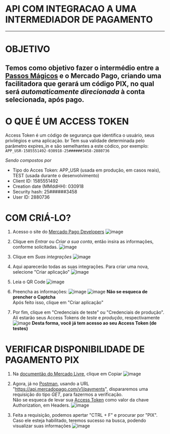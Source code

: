# API COM INTEGRACAO A UMA INTERMEDIADOR DE PAGAMENTO

---

# OBJETIVO
Temos como objetivo fazer o intermédio entre a [Passos Mágicos](https://passosmagicos.org.br) e o Mercado Pago, criando uma facilitadora que gerará um código **PIX**, no qual será *automaticamente direcionada* à conta selecionada, após pago.
---

# O QUE É UM ACCESS TOKEN
Access Token é um código de segurança que identifica o usuário, seus privilégios e uma aplicação. 
br
Tem sua validade determinada pelo parâmetro expires_in e são semelhantes a este códico, por exemplo: 
`APP_USR-1585551492-030918-25######3458-2880736` 

_Sendo compostos por_
- Tipo do Acces Token: APP_USR (usada em produção, em casos reais), TEST (usada durante o desenvolvimento)
- Client ID: 1585551492
- Creation date (MMddHH): 030918
- Security hash: 25######3458
- User ID: 2880736

# COM CRIÁ-LO?
  
1. Acesso o site do [Mercado Pago Developers](https://www.mercadopago.com.br/developers/pt)
![image](https://github.com/Kreusberg/readme-hacka/assets/107767621/78b450a1-e585-41ad-bb4f-3389efafcada)

2. Clique em *Entrar* ou *Criar a sua conta*, então insira as informações, conforme solicitadas.
![image](https://github.com/Kreusberg/readme-hacka/assets/107767621/db55f6a4-0bf2-4495-a6ca-b04aebe419f4)

3. Clique em *Suas integrações*
![image](https://github.com/Kreusberg/readme-hacka/assets/107767621/c6d51f75-164e-4140-ba3c-63a08d0e2a92)

4. Aqui aparecerão todas as suas integrações. Para criar uma nova, selecione "Criar aplicação"
![image](https://github.com/Kreusberg/readme-hacka/assets/107767621/3d92e124-6317-43bc-93de-00bb15f10240)

5. Leia o QR Code
![image](https://github.com/Kreusberg/readme-hacka/assets/107767621/85dfe011-82b0-4dc3-a76f-7df9d8fdcfac)

6. Preencha as informações:
![image](https://github.com/Kreusberg/readme-hacka/assets/107767621/a49174ce-d344-44f7-8d76-4cb73855d21b)
![image](https://github.com/Kreusberg/readme-hacka/assets/107767621/132c513b-ca04-44fd-95cc-d1d17ebbbc08)
**Não se esqueca de prencher o Captcha**  
Após feito isso, clique em "Criar aplicação"

8. Por fim, clique em "Credenciais de teste" ou "Credenciais de produção". Alí estarão seus Access Tokens de *teste* e *produção*, respectivamente
![image](https://github.com/Kreusberg/readme-hacka/assets/107767621/73a72dc9-e17a-4a97-bbbe-c46da14ead05)
**Desta forma, você já tem acesso ao seu Access Token (de testes)**

# VERIFICAR DISPONIBILIDADE DE PAGAMENTO PIX

1. Na [documentão do Mercado Livre](https://www.mercadopago.com.br/developers/pt/reference/payment_methods/_payment_methods/get), clique em Copiar
![image](https://github.com/Kreusberg/readme-hacka/assets/107767621/8138ed68-a765-4637-a489-1fe53e5a708a)

2. Agora, já no [Postman](https://www.postman.com), usando a URL "https://api.mercadopago.com/v1/payments", dispararemos uma requisição do tipo *GET*, para fazermos a verificação.  
Não se esqueca de levar sua [Access Token](https://github.com/Kreusberg/readme-hacka/edit/main/README.md#com-criá-lo) como valor da chave Authorization, em Headers.
![image](https://github.com/Kreusberg/readme-hacka/assets/107767621/1cbbfdc2-8e84-4a11-afbd-9cdb1d2af7ab)

3. Feita a requisição, podemos apertar "CTRL + F" e procurar por "PIX".
Caso ele esteja habilitado, teremos sucesso na busca, podendo visualizar suas informações
![image](https://github.com/Kreusberg/readme-hacka/assets/107767621/f25bf877-f016-4c21-9ff6-7a2f42b8dcca)
